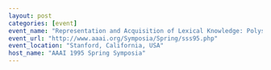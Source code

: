 ```yaml
---
layout: post
categories: [event]
event_name: "Representation and Acquisition of Lexical Knowledge: Polysemy, Ambiguity, and Generativity"
event_url: "http://www.aaai.org/Symposia/Spring/sss95.php"
event_location: "Stanford, California, USA"
host_name: "AAAI 1995 Spring Symposia"
---
```

